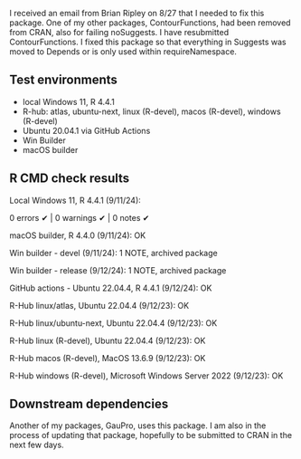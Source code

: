 I received an email from Brian Ripley on 8/27 that I needed to fix this package.
One of my other packages, ContourFunctions, had been removed from CRAN,
also for failing noSuggests. I have resubmitted ContourFunctions.
I fixed this package so that everything in Suggests was moved to Depends
or is only used within requireNamespace.

## Test environments

- local Windows 11, R 4.4.1
- R-hub: atlas, ubuntu-next, linux (R-devel), macos (R-devel), windows (R-devel)
- Ubuntu 20.04.1 via GitHub Actions
- Win Builder
- macOS builder

## R CMD check results

Local Windows 11, R 4.4.1 (9/11/24):

  0 errors ✔ | 0 warnings ✔ | 0 notes ✔

macOS builder, R 4.4.0 (9/11/24):
  OK

Win builder - devel (9/11/24):
  1 NOTE, archived package

Win builder - release (9/12/24):
  1 NOTE, archived package

GitHub actions - Ubuntu 22.04.4, R 4.4.1 (9/12/24):
  OK

R-Hub linux/atlas, Ubuntu 22.04.4 (9/12/23):
  OK

R-Hub linux/ubuntu-next, Ubuntu 22.04.4 (9/12/23):
  OK

R-Hub linux (R-devel), Ubuntu 22.04.4 (9/12/23):
  OK

R-Hub macos (R-devel), MacOS 13.6.9 (9/12/23):
  OK

R-Hub windows (R-devel), Microsoft Windows Server 2022 (9/12/23):
  OK

## Downstream dependencies

Another of my packages, GauPro, uses this package. I am also in the process
of updating that package, hopefully to be submitted to CRAN in the next few
days.
